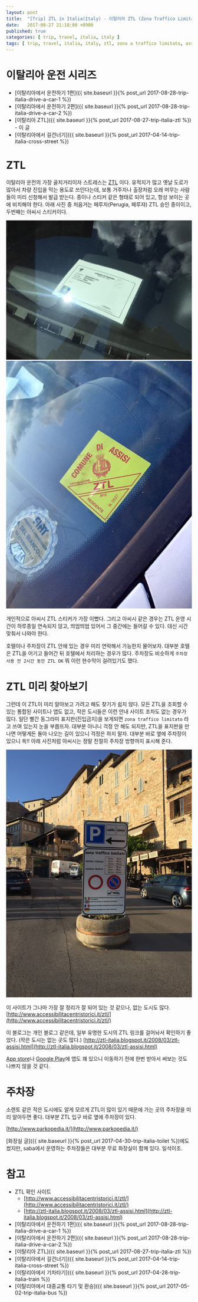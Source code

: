 ```yaml
---
layout: post
title:  "[Trip] ZTL in Italia(Italy) - 이탈리아 ZTL (Zona Traffico Limitato)"
date:   2017-08-27 21:18:00 +0900
published: true
categories: [ trip, travel, italia, italy ]
tags: [ trip, travel, italia, italy, ztl, zona a traffico limitato, assisi, perugia, park, parking ]
---
```


# 이탈리아 운전 시리즈

- [이탈리아에서 운전하기 1편]({{ site.baseurl }}{% post_url 2017-08-28-trip-italia-drive-a-car-1 %})
- [이탈리아에서 운전하기 2편]({{ site.baseurl }}{% post_url 2017-08-28-trip-italia-drive-a-car-2 %})
- [이탈리아 ZTL]({{ site.baseurl }}{% post_url 2017-08-27-trip-italia-ztl %}) - 이 글
- [이탈리아에서 길건너기]({{ site.baseurl }}{% post_url 2017-04-14-trip-italia-cross-street %})


# ZTL

이탈리아 운전의 가장 골치거리이자 스트레스는 [ZTL](https://en.wikipedia.org/wiki/Zona_a_traffico_limitato) 이다. 유적지가 많고 옛날 도로가 많아서 차량 진입을 막는 용도로 쓰인다는데, 보통 거주자나 출장처럼 오래 머무는 사람들이 미리 신청해서 발급 받는다. 종이나 스티커 같은 형태로 되어 있고, 항상 보이는 곳에 비치해야 한다. 아래 사진 중 처음거는 페루자(Perugia, 페루쟈) ZTL 승인 종이이고, 두번째는 아씨시 스티커이다.

![Perugia ZTL permission](/assets/img/trip/italia/drive-ztl-permission-perugia.JPG)
![Assisi ZTL permission](/assets/img/trip/italia/drive-ztl-permission-assisi.JPG)

개인적으로 아씨시 ZTL 스티커가 가장 이뻤다. 그리고 아씨시 같은 경우는 ZTL 운영 시간이 하루종일 연속되지 않고, 띄엄띄엄 있어서 그 중간에는 들어갈 수 있다. 대신 시간 맞춰서 나와야 한다.

호텔이나 주차장이 ZTL 안에 있는 경우 미리 연락해서 가능한지 물어보자. 대부분 호텔은 ZTL을 어기고 들어간 뒤 호텔에서 처리하는 경우가 많다. 주차장도 비슷하게 `주차장 사용 전 2시간 동안 ZTL OK` 뭐 이런 현수막이 걸려있기도 했다.


# ZTL 미리 찾아보기

그런데 이 ZTL이 미리 알아보고 가려고 해도 찾기가 쉽지 않다. 모든 ZTL을 조회할 수 있는 통합된 사이트나 앱도 없고, 작은 도시들은 이런 안내 사이트 조차도 없는 경우가 많다. 일단 빨간 동그라미 표지판(진입금지)을 보게되면 `zona traffico limitato` 라고 쓰여 있는지 눈을 부릅뜨자. 대부분 아니니 걱정 안 해도 되지만, ZTL을 표지판을 만나면 어떻게든 돌아 나오는 길이 있으니 걱정은 하지 말자. 대부분 바로 옆에 주차장이 있으니 쑉!! 아래 사진처럼 아씨시는 정말 친절히 주차장 방향까지 표시해 준다.

![Assisi ZTL notice](/assets/img/trip/italia/drive-ztl-assisi.JPG)

이 사이트가 그나마 가장 잘 정리가 잘 되어 있는 것 같으나, 없는 도시도 많다.
[http://www.accessibilitacentristorici.it/ztl/](http://www.accessibilitacentristorici.it/ztl/)

이 블로그는 개인 블로그 같은데, 일부 유명한 도시의 ZTL 링크를 걸어놔서 확인하기 좋았다. (작은 도시는 없는 곳도 많다.)
[http://ztl-italia.blogspot.it/2008/03/ztl-assisi.html](http://ztl-italia.blogspot.it/2008/03/ztl-assisi.html)

[App store](https://itunes.apple.com/kr/store)나 [Google Play](https://play.google.com/store)에 앱도 꽤 있으니 이동하기 전에 한번 받아서 써보는 것도 나쁘지 않을 것 같다.


# 주차장

소렌토 같은 작은 도시에도 알게 모르게 ZTL이 많이 있기 때문에 가는 곳의 주차장을 미리 알아두면 좋다. 대부분 ZTL 입구 바로 옆에 주차장이 있다.

[http://www.parkopedia.it/](http://www.parkopedia.it/)

[화장실 글]({{ site.baseurl }}{% post_url 2017-04-30-trip-italia-toilet %})에도 썼지만, saba에서 운영하는 주차장들은 대부분 무료 화장실이 함께 있다. 일석이조.


# 참고

- ZTL 확인 사이트
  - [http://www.accessibilitacentristorici.it/ztl/](http://www.accessibilitacentristorici.it/ztl/)
  - [http://ztl-italia.blogspot.it/2008/03/ztl-assisi.html](http://ztl-italia.blogspot.it/2008/03/ztl-assisi.html)
- [이탈리아에서 운전하기 1편]({{ site.baseurl }}{% post_url 2017-08-28-trip-italia-drive-a-car-1 %})
- [이탈리아에서 운전하기 2편]({{ site.baseurl }}{% post_url 2017-08-28-trip-italia-drive-a-car-2 %})
- [이탈리아 ZTL]({{ site.baseurl }}{% post_url 2017-08-27-trip-italia-ztl %})
- [이탈리아에서 길건너기]({{ site.baseurl }}{% post_url 2017-04-14-trip-italia-cross-street %})
- [이탈리아에서 기차타기]({{ site.baseurl }}{% post_url 2017-04-28-trip-italia-train %})
- [이탈리아에서 대중교통 타기 및 환승]({{ site.baseurl }}{% post_url 2017-05-02-trip-italia-bus %})
